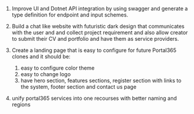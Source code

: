1. Improve UI and Dotnet API integration by using swagger and generate a type definition for endpoint and input schemes.

2.  Build a chat like website with futuristic dark design that communicates with the user and and collect project requirement and also allow creator to submit their CV and portfolio and have them as service providers.

3. Create a landing page that is easy to configure for future Portal365 clones and it should be:
	1. easy to configure color theme
	2. easy to change logo 
	3. have hero section, features sections, register section with links to the system, footer section and contact us page 

4. unify portal365 services  into one recourses with better naming and regions 